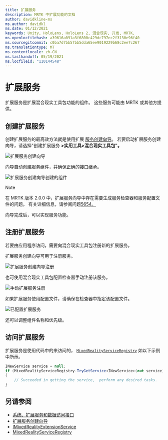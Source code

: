 ```yaml
---
title: 扩展服务
description: MRTK 中扩展功能的文档
author: davidkline-ms
ms.author: davidkl
ms.date: 01/12/2021
keywords: Unity, HoloLens, HoloLens 2, 混合现实, 开发, MRTK,
ms.openlocfilehash: a39616a091a3f6800c429dc797ec2f3130e96f40
ms.sourcegitcommit: c0ba7d7bb57bb5dda65ee9019229b68c2ee7c267
ms.translationtype: MT
ms.contentlocale: zh-CN
ms.lasthandoff: 05/19/2021
ms.locfileid: "110144548"
---
```

# <a name="extension-services"></a>扩展服务

扩展服务是扩展混合现实工具包功能的组件。 这些服务可能由 MRTK 或其他方提供。

## <a name="creating-an-extension-service"></a>创建扩展服务

创建扩展服务的最高效方法就是使用扩展 [服务创建向导](../tools/extension-service-creation-wizard.md)。
若要启动扩展服务创建向导，请选择"创建扩展服务 **>实用工具>混合现实工具包"。**

![扩展服务创建向导](../images/extension-wizard/ExtensionServiceCreationWizard.png)

向导自动创建服务组件，并确保正确的接口继承。

![扩展服务创建向导创建的组件](../images/extension-wizard/ExtensionServiceComponents.png)

> [!Note]
> 在 MRTK 版本 2.0.0 中，扩展服务向导中存在需要生成服务检查器和服务配置文件的问题。 有关详细信息，请参阅问题[5654。](https://github.com/microsoft/MixedRealityToolkit-Unity/issues/5654)

向导完成后，可以实现服务功能。

## <a name="registering-an-extension-service"></a>注册扩展服务

若要由应用程序访问，需要向混合现实工具包注册新的扩展服务。

扩展服务创建向导可用于注册服务。

![扩展服务创建向导注册](../images/extension-wizard/ExtensionServiceWizardRegister.png)

也可使用混合现实工具包配置检查器手动注册该服务。

![手动扩展服务注册](../images/profiles/RegisterExtensionService.png)

如果扩展服务使用配置文件，请确保在检查器中指定该配置文件。

![已配置扩展服务](../images/profiles/ConfiguredExtensionService.png)

还可以调整组件名称和优先级。

## <a name="accessing-an-extension-service"></a>访问扩展服务

扩展服务是使用代码中的来访问的， [`MixedRealityServiceRegistry`](xref:Microsoft.MixedReality.Toolkit.MixedRealityServiceRegistry) 如以下示例中所示。

```c#
INewService service = null;
if (MixedRealityServiceRegistry.TryGetService<INewService>(out service))
{
    // Succeeded in getting the service,  perform any desired tasks.
}
```

## <a name="see-also"></a>另请参阅

- [系统、扩展服务和数据访问接口](../../architecture/systems-extensions-providers.md)
- [扩展服务创建向导](../tools/extension-service-creation-wizard.md)
- [IMixedRealityExtensionService](xref:Microsoft.MixedReality.Toolkit.IMixedRealityExtensionService)
- [MixedRealityServiceRegistry](xref:Microsoft.MixedReality.Toolkit.MixedRealityServiceRegistry)
